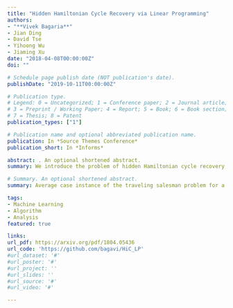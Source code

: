 ```yaml
---
title: "Hidden Hamiltonian Cycle Recovery via Linear Programming"
authors:
- "**Vivek Bagaria**"
- Jian Ding
- David Tse
- Yihoong Wu
- Jiaming Xu
date: "2018-04-08T00:00:00Z"
doi: ""

# Schedule page publish date (NOT publication's date).
publishDate: "2019-10-11T00:00:00Z"

# Publication type.
# Legend: 0 = Uncategorized; 1 = Conference paper; 2 = Journal article;
# 3 = Preprint / Working Paper; 4 = Report; 5 = Book; 6 = Book section;
# 7 = Thesis; 8 = Patent
publication_types: ["1"]

# Publication name and optional abbreviated publication name.
publication: In *Source Themes Conference*
publication_short: In *Informs*

abstract: . An optional shortened abstract.
summary: We introduce the problem of hidden Hamiltonian cycle recovery, where there is an unknown Hamiltonian cycle in an n-vertex complete graph that needs to be inferred from noisy edge measurements. The measurements are independent and distributed according to $\calP_n$ for edges in the cycle and $\calQ_n$ otherwise. This formulation is motivated by a problem in genome assembly, where the goal is to order a set of contigs (genome subsequences) according to their positions on the genome using long-range linking measurements between the contigs. Computing the maximum likelihood estimate in this model reduces to a Traveling Salesman Problem (TSP). Despite the NP-hardness of TSP, we show that a simple linear programming (LP) relaxation, namely the fractional 2-factor (F2F) LP, recovers the hidden Hamiltonian cycle with high probability as n→∞ provided that αn−logn→∞, where is the Rényi divergence of order 12. This condition is information-theoretically optimal in the sense that, under mild distributional assumptions, αn≥(1+o(1))logn is necessary for any algorithm to succeed regardless of the computational cost. Departing from the usual proof techniques based on dual witness construction, the analysis relies on the combinatorial characterization (in particular, the half-integrality) of the extreme points of the F2F polytope. Represented as bicolored multi-graphs, these extreme points are further decomposed into simpler "blossom-type" structures for the large deviation analysis and counting arguments. Evaluation of the algorithm on real data shows improvements over existing approaches.

# Summary. An optional shortened abstract.
summary: Average case instance of the traveling salesman problem for a graph with V vertices and E edges can be solved in O(VE) time via LP.

tags:
- Machine Learning
- Algorithm
- Analysis
featured: true

links:
url_pdf: https://arxiv.org/pdf/1804.05436
url_code: 'https://github.com/bagavi/HiC_LP'
#url_dataset: '#'
#url_poster: '#'
#url_project: ''
#url_slides: ''
#url_source: '#'
#url_video: '#'

---
```



